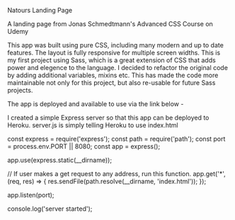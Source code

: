 Natours Landing Page

A landing page from Jonas Schmedtmann's Advanced CSS Course on Udemy

This app was built using pure CSS, including many modern and up to date features. The layout is fully responsive for multiple screen widths. This is my first project using Sass, which is a great extension of CSS that adds power and elegence to the language. I decided to refactor the original code by adding additional variables, mixins etc. This has made the code more maintainable not only for this project, but also re-usable for future Sass projects. 

The app is deployed and available to use via the link below - 

I created a simple Express server so that this app can be deployed to Heroku. server.js is simply telling Heroku to use index.html

const express = require('express');
const path = require('path');
const port = process.env.PORT || 8080;
const app = express();


app.use(express.static(__dirname));

// If user makes a get request to any address, run this function. 
app.get('*', (req, res) => {
    res.sendFile(path.resolve(__dirname, 'index.html'));
});

app.listen(port);

console.log('server started');


